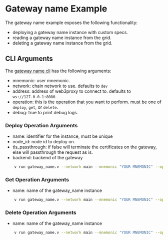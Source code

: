 # Gateway name Example

The gateway name example exposes the following functionality:

- deploying a gateway name instance with custom specs.
- reading a gateway name instance from the grid.
- deleting a gateway name instance from the grid.

## CLI Arguments

The [gateway name cli](../../../../examples/tfgrid/gateway_name.v) has the following arguments:

- mnemonic: user mnemonic.
- network: chain network to use. defaults to `dev`
- address: address of web3proxy to connect to. defaults to `ws://127.0.0.1:8080`.
- operation: this is the operation that you want to perform. must be one of `deploy`, `get`, or `delete`.
- debug: true to print debug logs.

### Deploy Operation Arguments

- name: identifier for the instance, must be unique
- node_id: node id to deploy on.
- tls_passthrough: if false will terminate the certificates on the gateway, else will passthrough the request as is.
- backend: backend of the gateway
  
```sh
    v run gateway_name.v --network main --mnemonic "YOUR MNEMONIC" --operation deploy --name mygateway_name --node_id 1 --backend http://1.1.1.1:9000
```

### Get Operation Arguments

- name: name of the gateway_name instance

```sh
    v run gateway_name.v --network main --mnemonic "YOUR MNEMONIC" --operation get --name mygateway_name
```

### Delete Operation Arguments

- name: name of the gateway_name instance

```sh
    v run gateway_name.v --network main --mnemonic "YOUR MNEMONIC" --operation delete --name mygateway_name
```
